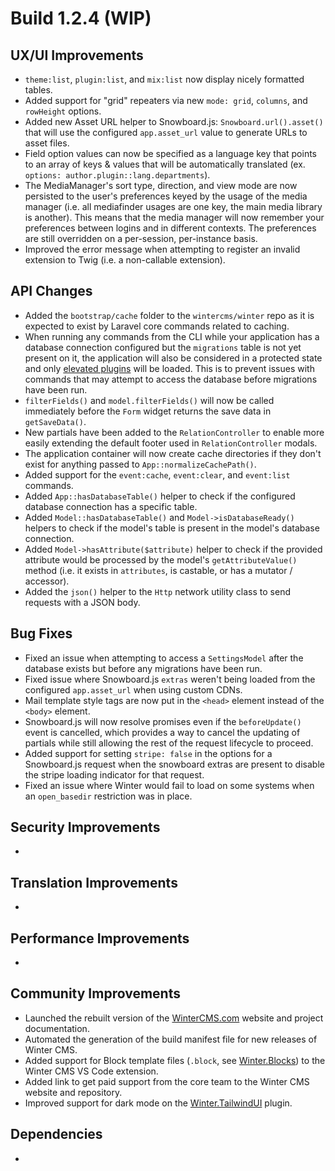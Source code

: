 # Build 1.2.4 (WIP)

## UX/UI Improvements
- `theme:list`, `plugin:list`, and `mix:list` now display nicely formatted tables.
- Added support for "grid" repeaters via new `mode: grid`, `columns`, and `rowHeight` options.
- Added new Asset URL helper to Snowboard.js: `Snowboard.url().asset()` that will use the configured `app.asset_url` value to generate URLs to asset files.
- Field option values can now be specified as a language key that points to an array of keys & values that will be automatically translated (ex. `options: author.plugin::lang.departments`).
- The MediaManager's sort type, direction, and view mode are now persisted to the user's preferences keyed by the usage of the media manager (i.e. all mediafinder usages are one key, the main media library is another). This means that the media manager will now remember your preferences between logins and in different contexts. The preferences are still overridden on a per-session, per-instance basis.
- Improved the error message when attempting to register an invalid extension to Twig (i.e. a non-callable extension).

## API Changes
- Added the `bootstrap/cache` folder to the `wintercms/winter` repo as it is expected to exist by Laravel core commands related to caching.
- When running any commands from the CLI while your application has a database connection configured but the `migrations` table is not yet present on it, the application will also be considered in a protected state and only [elevated plugins](https://wintercms.com/docs/v1.2/docs/plugin/registration#elevated-permissions) will be loaded. This is to prevent issues with commands that may attempt to access the database before migrations have been run.
- `filterFields()` and `model.filterFields()` will now be called immediately before the `Form` widget returns the save data in `getSaveData()`.
- New partials have been added to the `RelationController` to enable more easily extending the default footer used in `RelationController` modals.
- The application container will now create cache directories if they don't exist for anything passed to `App::normalizeCachePath()`.
- Added support for the `event:cache`, `event:clear`, and `event:list` commands.
- Added `App::hasDatabaseTable()` helper to check if the configured database connection has a specific table.
- Added `Model::hasDatabaseTable()` and `Model->isDatabaseReady()` helpers to check if the model's table is present in the model's database connection.
- Added `Model->hasAttribute($attribute)` helper to check if the provided attribute would be processed by the model's `getAttributeValue()` method (i.e. it exists in `attributes`, is castable, or has a mutator / accessor).
- Added the `json()` helper to the `Http` network utility class to send requests with a JSON body.


## Bug Fixes
- Fixed an issue when attempting to access a `SettingsModel` after the database exists but before any migrations have been run.
- Fixed issue where Snowboard.js `extras` weren't being loaded from the configured `app.asset_url` when using custom CDNs.
- Mail template style tags are now put in the `<head>` element instead of the `<body>` element.
- Snowboard.js will now resolve promises even if the `beforeUpdate()` event is cancelled, which provides a way to cancel the updating of partials while still allowing the rest of the request lifecycle to proceed.
- Added support for setting `stripe: false` in the options for a Snowboard.js request when the snowboard extras are present to disable the stripe loading indicator for that request.
- Fixed an issue where Winter would fail to load on some systems when an `open_basedir` restriction was in place.

## Security Improvements
-

## Translation Improvements
-

## Performance Improvements
-

## Community Improvements
- Launched the rebuilt version of the [WinterCMS.com](https://wintercms.com) website and project documentation.
- Automated the generation of the build manifest file for new releases of Winter CMS.
- Added support for Block template files (`.block`, see [Winter.Blocks](https://github.com/wintercms/wn-blocks-plugin)) to the Winter CMS VS Code extension.
- Added link to get paid support from the core team to the Winter CMS website and repository.
- Improved support for dark mode on the [Winter.TailwindUI](https://github.com/wintercms/wn-tailwindui-plugin) plugin.

## Dependencies
-